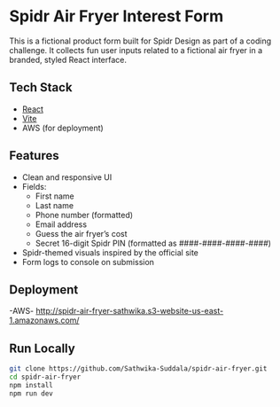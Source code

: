 # Spidr Air Fryer Interest Form

This is a fictional product form built for Spidr Design as part of a coding challenge. It collects fun user inputs related to a fictional air fryer in a branded, styled React interface.

##  Tech Stack

- [React](https://react.dev)
- [Vite](https://vitejs.dev/)
- AWS (for deployment)

##  Features

- Clean and responsive UI
- Fields:
  - First name
  - Last name
  - Phone number (formatted)
  - Email address
  - Guess the air fryer’s cost
  - Secret 16-digit Spidr PIN (formatted as ####-####-####-####)
- Spidr-themed visuals inspired by the official site
- Form logs to console on submission

## Deployment

-AWS- http://spidr-air-fryer-sathwika.s3-website-us-east-1.amazonaws.com/

##  Run Locally

```bash
git clone https://github.com/Sathwika-Suddala/spidr-air-fryer.git
cd spidr-air-fryer
npm install
npm run dev
